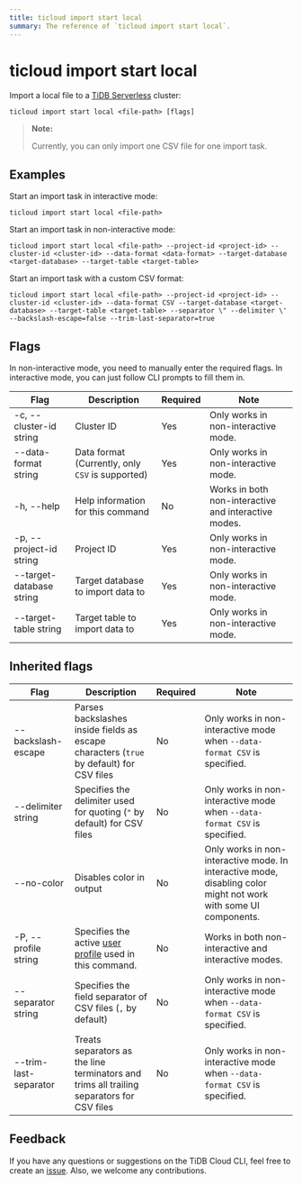 ```yaml
---
title: ticloud import start local
summary: The reference of `ticloud import start local`.
---
```


# ticloud import start local

Import a local file to a [TiDB Serverless](/tidb-cloud/select-cluster-tier.md#tidb-serverless-beta) cluster:

```shell
ticloud import start local <file-path> [flags]
```

> **Note:**
>
> Currently, you can only import one CSV file for one import task.

## Examples

Start an import task in interactive mode:

```shell
ticloud import start local <file-path>
```

Start an import task in non-interactive mode:

```shell
ticloud import start local <file-path> --project-id <project-id> --cluster-id <cluster-id> --data-format <data-format> --target-database <target-database> --target-table <target-table>
```

Start an import task with a custom CSV format:

```shell
ticloud import start local <file-path> --project-id <project-id> --cluster-id <cluster-id> --data-format CSV --target-database <target-database> --target-table <target-table> --separator \" --delimiter \' --backslash-escape=false --trim-last-separator=true
```

## Flags

In non-interactive mode, you need to manually enter the required flags. In interactive mode, you can just follow CLI prompts to fill them in.

| Flag                     | Description                          | Required | Note                             |
|--------------------------|--------------------------------------|----------|-----------------------------------|
 | -c, --cluster-id string  | Cluster ID                           | Yes      | Only works in non-interactive mode. |
 | --data-format string     | Data format (Currently, only `CSV` is supported)            | Yes      | Only works in non-interactive mode. |
 | -h, --help               | Help information for this command            | No       | Works in both non-interactive and interactive modes. |
 | -p, --project-id string  | Project ID                           | Yes      | Only works in non-interactive mode. |
 | --target-database string | Target database to import data to | Yes      | Only works in non-interactive mode. |
 | --target-table string    | Target table to import data to    | Yes      | Only works in non-interactive mode. |

## Inherited flags

| Flag                  | Description                                                                                    | Required | Note                                                                                                             |
|-----------------------|------------------------------------------------------------------------------------------------|----------|-------------------------------------------------------------------------------------------------------------------|
| --backslash-escape    | Parses backslashes inside fields as escape characters (`true` by default) for CSV files       | No       | Only works in non-interactive mode when `--data-format CSV` is specified.                                                         |
| --delimiter string    | Specifies the delimiter used for quoting (`"` by default) for CSV files                                      | No       | Only works in non-interactive mode when `--data-format CSV` is specified.                                                         |
| --no-color            | Disables color in output                                                                           | No       | Only works in non-interactive mode. In interactive mode, disabling color might not work with some UI components. |
| -P, --profile string  | Specifies the active [user profile](/tidb-cloud/cli-reference.md#user-profile) used in this command.      | No       | Works in both non-interactive and interactive modes.                                                               |
| --separator string    | Specifies the field separator of CSV files (`,` by default)    | No       | Only works in non-interactive mode when `--data-format CSV` is specified.                                                         |
| --trim-last-separator | Treats separators as the line terminators and trims all trailing separators for CSV files | No       | Only works in non-interactive mode when `--data-format CSV` is specified.                                                         |

## Feedback

If you have any questions or suggestions on the TiDB Cloud CLI, feel free to create an [issue](https://github.com/tidbcloud/tidbcloud-cli/issues/new/choose). Also, we welcome any contributions.
